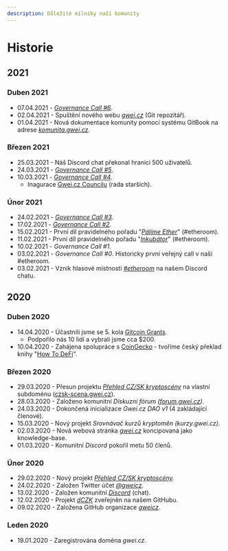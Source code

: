 ```yaml
---
description: Důležité milníky naší komunity
---
```


# Historie

## 2021

### Duben 2021

* 07.04.2021 - [_Governance Call \#6_](https://forum.gwei.cz/t/7-4-18-00-governance-call-6/326).
* 02.04.2021 - Spuštění nového webu [_gwei.cz_](https://gwei.cz) \(Git repozitář\).
* 01.04.2021 - Nová dokumentace komunity pomocí systému GitBook na adrese [_komunita.gwei.cz_](https://komunita.gwei.cz).

### Březen 2021

* 25.03.2021 - Náš Discord chat překonal hranici 500 uživatelů.
* 24.03.2021 - [_Governance Call \#5_](https://forum.gwei.cz/t/governance-call-5/320).
* 10.03.2021 - [_Governance Call \#4_](https://forum.gwei.cz/t/governance-call-4/261).
  * Inagurace [Gwei.cz Councilu](council.md) \(rada starších\).

### Únor 2021

* 24.02.2021 - [_Governance Call \#3_](https://forum.gwei.cz/t/governance-call-3/253).
* 17.02.2021 - [_Governance Call \#2_](https://forum.gwei.cz/t/governance-call-2/213).
* 15.02.2021 - První díl pravidelného pořadu "[_Pálíme Ether_](https://forum.gwei.cz/t/serie-palime-ether/235)" \(\#etheroom\).
* 11.02.2021 - První díl pravidelného pořadu "[_Inkubátor_](https://forum.gwei.cz/t/serie-inkubator-kazdy-druhy-ctvrtek-18-00/215)" \(\#etheroom\).
* 10.02.2021 - _Governance Call \#1_.
* 03.02.2021 - _Governance Call \#0_. Historicky první veřejný call v naší \#etheroom.
* 03.02.2021 - Vznik hlasové místnosti [_\#etheroom_](https://forum.gwei.cz/t/etheroom-nas-audio-chat-kanal-na-discordu/220) na našem Discord chatu.

## 2020

### Duben 2020

* 14.04.2020 - Účastnili jsme se 5. kola [Gitcoin Grants](https://gitcoin.co/grants/590/gweicz-czsk-defiethereum-community).
  * Podpořilo nás 10 lidí a vybrali jsme cca $200.
* 10.04.2020 - Zahájena spolupráce s [CoinGecko](https://www.coingecko.com/en) - tvoříme český překlad knihy "[How To DeFi](https://landing.coingecko.com/how-to-defi/)".

### Březen 2020

* 29.03.2020 - Přesun projektu [_Přehled CZ/SK kryptoscény_](projekty/cz-sk-kryptoscena.md) na vlastní subdoménu \([czsk-scena.gwei.cz](https://czsk-scena.gwei.cz)\).
* 28.03.2020 - Založeno komunitní _Diskuzní fórum \(_[_forum.gwei.cz_](https://forum.gwei.cz)_\)_.
* 24.03.2020 - Dokončená inicializace _Gwei.cz DAO v1_ \(4 zakládající členové\).
* 15.03.2020 - Nový projekt _Srovnávač kurzů kryptoměn \(kurzy.gwei.cz\)_.
* 02.03.2020 - Nová webová stránka [_gwei.cz_](https://gwei.cz) koncipovaná jako knowledge-base.
* 01.03.2020 - Komunitní _Discord_ pokořil metu 50 členů.

### Únor 2020

* 29.02.2020 - Nový projekt [_Přehled CZ/SK kryptoscény_](projekty/cz-sk-kryptoscena.md)_._
* 24.02.2020 - Založen Twitter účet [_@gweicz_](https://twitter.com/gweicz).
* 13.02.2020 - Založen komunitní [_Discord_](https://chat.gwei.cz) \(chat\).
* 12.02.2020 - Projekt [_dCZK_](https://github.com/gweicz/dczk) zveřejněn na našem GitHubu.
* 09.02.2020 - Založena GitHub organizace [_gweicz_](https://github.com/gweicz/).

### Leden 2020

* 19.01.2020 - Zaregistrována doména _gwei.cz_.

